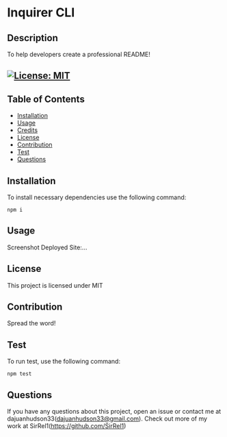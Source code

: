 # Inquirer CLI

## Description

To help developers create a professional README!

## [![License: MIT](https://img.shields.io/badge/License-MIT-yellow.svg)](https://opensource.org/licenses/MIT)

## Table of Contents

- [Installation](#installation)
- [Usage](#usage)
- [Credits](#credits)
- [License](#license)
- [Contribution](#contribute)
- [Test](#test)
- [Questions](#questions)

## Installation

To install necessary dependencies use the following command:

```
npm i
```

## Usage

Screenshot
Deployed Site:...

## License

This project is licensed under MIT

## Contribution

Spread the word!

## Test

To run test, use the following command:

```
npm test
```

## Questions

If you have any questions about this project, open an issue or contact me at dajuanhudson33(dajuanhudson33@gmail.com).
Check out more of my work at SirRel1(https://github.com/SirRel1)
